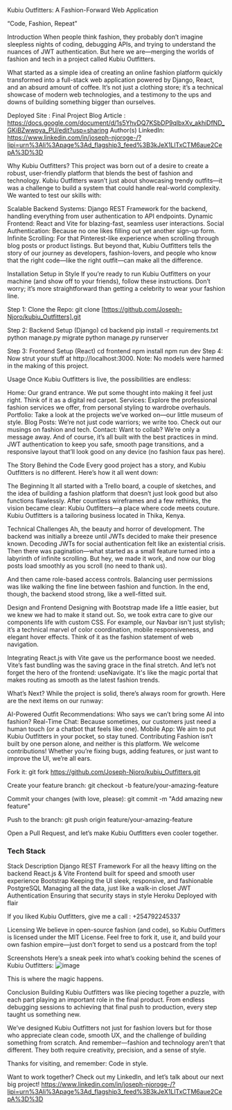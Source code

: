 Kubiu Outfitters: A Fashion-Forward Web Application

“Code, Fashion, Repeat”

Introduction
When people think fashion, they probably don’t imagine sleepless nights of coding, debugging APIs, and trying to understand the nuances of JWT authentication. But here we are—merging the worlds of fashion and tech in a project called Kubiu Outfitters.

What started as a simple idea of creating an online fashion platform quickly transformed into a full-stack web application powered by Django, React, and an absurd amount of coffee. It’s not just a clothing store; it’s a technical showcase of modern web technologies, and a testimony to the ups and downs of building something bigger than ourselves.

Deployed Site : 
Final Project Blog Article : https://docs.google.com/document/d/1s5YhvDQ7KSbDP9qlbxXv_akhiDfND_GKiBZwwpya_PU/edit?usp=sharing
Author(s) LinkedIn:
    https://www.linkedin.com/in/joseph-njoroge-/?lipi=urn%3Ali%3Apage%3Ad_flagship3_feed%3B3kJeX1LlTxCTM6aue2CepA%3D%3D

Why Kubiu Outfitters?
This project was born out of a desire to create a robust, user-friendly platform that blends the best of fashion and technology. Kubiu Outfitters wasn’t just about showcasing trendy outfits—it was a challenge to build a system that could handle real-world complexity. We wanted to test our skills with:

Scalable Backend Systems: Django REST Framework for the backend, handling everything from user authentication to API endpoints.
Dynamic Frontend: React and Vite for blazing-fast, seamless user interactions.
Social Authentication: Because no one likes filling out yet another sign-up form.
Infinite Scrolling: For that Pinterest-like experience when scrolling through blog posts or product listings.
But beyond that, Kubiu Outfitters tells the story of our journey as developers, fashion-lovers, and people who know that the right code—like the right outfit—can make all the difference.

Installation
Setup in Style
If you’re ready to run Kubiu Outfitters on your machine (and show off to your friends), follow these instructions. Don’t worry; it’s more straightforward than getting a celebrity to wear your fashion line.

Step 1: Clone the Repo:
git clone [https://github.com/Joseph-Njoro/kubiu_Outfitters].git

Step 2: Backend Setup (Django)
cd backend
pip install -r requirements.txt
python manage.py migrate
python manage.py runserver

Step 3: Frontend Setup (React)
cd frontend
npm install
npm run dev
Step 4: Now strut your stuff at http://localhost:3000.
Note: No models were harmed in the making of this project.

Usage
Once Kubiu Outfitters is live, the possibilities are endless:

Home: Our grand entrance. We put some thought into making it feel just right. Think of it as a digital red carpet.
Services: Explore the professional fashion services we offer, from personal styling to wardrobe overhauls.
Portfolio: Take a look at the projects we’ve worked on—our little museum of style.
Blog Posts: We’re not just code warriors; we write too. Check out our musings on fashion and tech.
Contact: Want to collab? We’re only a message away.
And of course, it’s all built with the best practices in mind. JWT authentication to keep you safe, smooth page transitions, and a responsive layout that’ll look good on any device (no fashion faux pas here).

The Story Behind the Code
Every good project has a story, and Kubiu Outfitters is no different. Here’s how it all went down:

The Beginning
It all started with a Trello board, a couple of sketches, and the idea of building a fashion platform that doesn’t just look good but also functions flawlessly. After countless wireframes and a few rethinks, the vision became clear: Kubiu Outfitters—a place where code meets couture. Kubiu Outfitters is a tailoring business located in Thika, Kenya.

Technical Challenges
Ah, the beauty and horror of development. The backend was initially a breeze until JWTs decided to make their presence known. Decoding JWTs for social authentication felt like an existential crisis. Then there was pagination—what started as a small feature turned into a labyrinth of infinite scrolling. But hey, we made it work, and now our blog posts load smoothly as you scroll (no need to thank us).

And then came role-based access controls. Balancing user permissions was like walking the fine line between fashion and function. In the end, though, the backend stood strong, like a well-fitted suit.

Design and Frontend
Designing with Bootstrap made life a little easier, but we knew we had to make it stand out. So, we took extra care to give our components life with custom CSS. For example, our Navbar isn't just stylish; it’s a technical marvel of color coordination, mobile responsiveness, and elegant hover effects. Think of it as the fashion statement of web navigation.

Integrating React.js with Vite gave us the performance boost we needed. Vite’s fast bundling was the saving grace in the final stretch. And let’s not forget the hero of the frontend: useNavigate. It's like the magic portal that makes routing as smooth as the latest fashion trends.

What’s Next?
While the project is solid, there’s always room for growth. Here are the next items on our runway:

AI-Powered Outfit Recommendations: Who says we can’t bring some AI into fashion?
Real-Time Chat: Because sometimes, our customers just need a human touch (or a chatbot that feels like one).
Mobile App: We aim to put Kubiu Outfitters in your pocket, so stay tuned.
Contributing
Fashion isn’t built by one person alone, and neither is this platform. We welcome contributions! Whether you’re fixing bugs, adding features, or just want to improve the UI, we’re all ears.

Fork it:
git fork https://github.com/Joseph-Njoro/kubiu_Outfitters.git

Create your feature branch:
git checkout -b feature/your-amazing-feature

Commit your changes (with love, please):
git commit -m "Add amazing new feature"

Push to the branch:
git push origin feature/your-amazing-feature

Open a Pull Request, and let’s make Kubiu Outfitters even cooler together.


### Tech Stack
Stack	Description
Django REST Framework	For all the heavy lifting on the backend
React.js & Vite	Frontend built for speed and smooth user experience
Bootstrap	Keeping the UI sleek, responsive, and fashionable
PostgreSQL	Managing all the data, just like a walk-in closet
JWT Authentication	Ensuring that security stays in style
Heroku	Deployed with flair

If you liked Kubiu Outfitters, give me a call : +254792245337

Licensing
We believe in open-source fashion (and code), so Kubiu Outfitters is licensed under the MIT License. Feel free to fork it, use it, and build your own fashion empire—just don’t forget to send us a postcard from the top!

Screenshots
Here’s a sneak peek into what’s cooking behind the scenes of Kubiu Outfitters:
![image](https://github.com/user-attachments/assets/b4ce8c4d-c1f1-4397-92aa-c030c07136c1)



This is where the magic happens.

Conclusion
Building Kubiu Outfitters was like piecing together a puzzle, with each part playing an important role in the final product. From endless debugging sessions to achieving that final push to production, every step taught us something new.

We’ve designed Kubiu Outfitters not just for fashion lovers but for those who appreciate clean code, smooth UX, and the challenge of building something from scratch. And remember—fashion and technology aren’t that different. They both require creativity, precision, and a sense of style.

Thanks for visiting, and remember: Code in style.

Want to work together? Check out my LinkedIn, and let’s talk about our next big project!
https://www.linkedin.com/in/joseph-njoroge-/?lipi=urn%3Ali%3Apage%3Ad_flagship3_feed%3B3kJeX1LlTxCTM6aue2CepA%3D%3D
